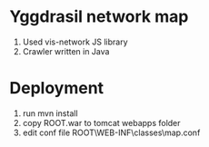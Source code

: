 # Yggdrasil network map

1. Used vis-network JS library
2. Crawler written in Java

# Deployment

1. run mvn install
2. copy ROOT.war to tomcat webapps folder
3. edit conf file ROOT\WEB-INF\classes\map.conf
